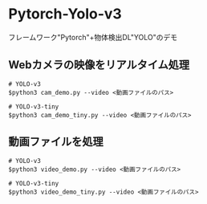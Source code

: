 # Pytorch-Yolo-v3
フレームワーク"Pytorch"+物体検出DL"YOLO"のデモ

## Webカメラの映像をリアルタイム処理

```
# YOLO-v3
$python3 cam_demo.py --video <動画ファイルのパス>

# YOLO-v3-tiny
$python3 cam_demo_tiny.py --video <動画ファイルのパス>
```

## 動画ファイルを処理

```
# YOLO-v3
$python3 video_demo.py --video <動画ファイルのパス>

# YOLO-v3-tiny
$python3 video_demo_tiny.py --video <動画ファイルのパス>
```
